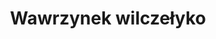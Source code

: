 ---
title: 'Wawrzynek wilczełyko'
latina: '(Daphne mezereum)'
pubDate: 'Jul 01 2022'
mainImage: 'https://res.cloudinary.com/drvpquisg/image/upload/t_website/v1747432672/wawrzynek_wilczelyko_utxcuu.jpg'
level1: 'rośliny naczyniowe'
level2: 'ślazowce'
level3: 'wawrzynkowate'
flowertime: 'luty - maj'
where: 'Występuje w całej Europie, w zachodniej Syberii, na Ałtaju i Kaukazie, a także w Azji Mniejszej. W Polsce rośnie na całym terytorium, ale jest rośliną rzadką. Dość często występuje w południowej, wschodniej i północno-wschodniej części kraju. Na pozostałym obszarze spotykany rzadziej i na rozproszonych stanowiskach.'
---